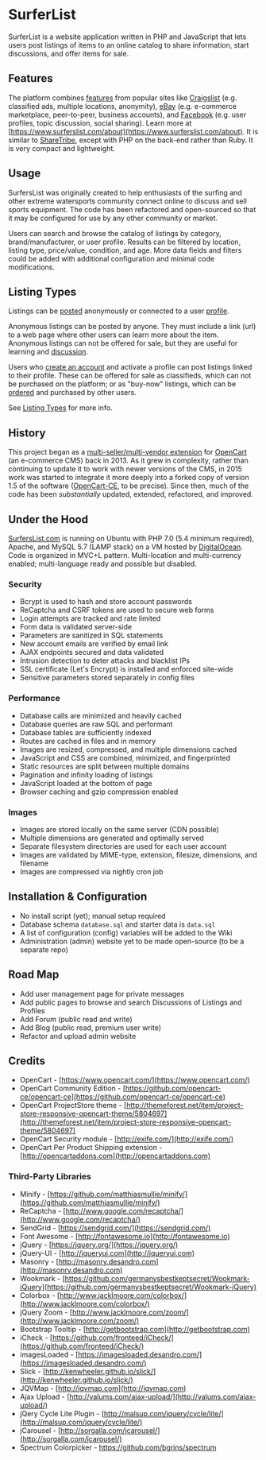 # SurferList

SurferList is a website application written in PHP and JavaScript that lets users post listings of items to an online catalog to share information, start discussions, and offer items for sale.

## Features

The platform combines [features](https://www.surferslist.com/features) from popular sites like [Craigslist](https://www.craigslist.org/) (e.g. classified ads, multiple locations, anonymity), [eBay](https://www.craigslist.org/) (e.g. e-commerce marketplace, peer-to-peer, business accounts), and [Facebook](https://www.facebook.com/) (e.g. user profiles, topic discussion, social sharing).  Learn more at [https://www.surferslist.com/about](https://www.surferslist.com/about).  It is similar to [ShareTribe](https://github.com/sharetribe/sharetribe), except with PHP on the back-end rather than Ruby.  It is very compact and lightweight.

## Usage

SurfersList was originally created to help enthusiasts of the surfing and other extreme watersports community connect online to discuss and sell sports equipment.  The code has been refactored and open-sourced so that it may be configured for use by any other community or market.

Users can search and browse the catalog of listings by category, brand/manufacturer, or user profile.  Results can be filtered by location, listing type, price/value, condition, and age.  More data fields and filters could be added with additional configuration and minimal code modifications.

## Listing Types

Listings can be [posted](https://www.surferslist.com/post) anonymously or connected to a user [profile](https://www.surferslist.com/about-profiles).

Anonymous listings can be posted by anyone.  They must include a link (url) to a web page where other users can learn more about the item.  Anonymous listings can not be offered for sale, but they are useful for learning and [discussion](https://www.surferslist.com/discuss).  

Users who [create an account](https://www.surferslist.com/join) and activate a profile can post listings linked to their profile.  These can be offered for sale as classifieds, which can not be purchased on the platform; or as "buy-now" listings, which can be [ordered](https://www.surferslist.com/order) and purchased by other users.

See [Listing Types](https://www.surferslist.com/about-listings#listing-types) for more info.

## History

This project began as a [multi-seller/multi-vendor extension](https://github.com/garudacrafts/opencart-customer-product-manager) for [OpenCart](https://github.com/opencart/opencart) (an e-commerce CMS) back in 2013.  As it grew in complexity, rather than continuing to update it to work with newer versions of the CMS, in 2015 work was started to integrate it more deeply into a forked copy of version 1.5 of the software ([OpenCart-CE](https://github.com/opencart-ce/opencart-ce), to be precise).  Since then, much of the code has been *substantially* updated, extended, refactored, and improved.

## Under the Hood

[SurfersList.com](https://www.surferslist.com/) is running on Ubuntu with PHP 7.0 (5.4 minimum required), Apache, and MySQL 5.7 (LAMP stack) on a VM hosted by [DigitalOcean](https://www.digitalocean.com/).  Code is organized in MVC+L pattern.  Multi-location and multi-currency enabled; multi-language ready and possible but disabled.

### Security

* Bcrypt is used to hash and store account passwords
* ReCaptcha and CSRF tokens are used to secure web forms
* Login attempts are tracked and rate limited
* Form data is validated server-side
* Parameters are sanitized in SQL statements
* New account emails are verified by email link
* AJAX endpoints secured and data validated
* Intrusion detection to deter attacks and blacklist IPs
* SSL certificate (Let's Encrypt) is installed and enforced site-wide
* Sensitive parameters stored separately in config files

### Performance

* Database calls are minimized and heavily cached
* Database queries are raw SQL and performant
* Database tables are sufficiently indexed
* Routes are cached in files and in memory
* Images are resized, compressed, and multiple dimensions cached
* JavaScript and CSS are combined, minimized, and fingerprinted
* Static resources are split between multiple domains
* Pagination and infinity loading of listings
* JavaScript loaded at the bottom of page
* Browser caching and gzip compression enabled

### Images

* Images are stored locally on the same server (CDN possible)
* Multiple dimensions are generated and optimally served
* Separate filesystem directories are used for each user account
* Images are validated by MIME-type, extension, filesize, dimensions, and filename
* Images are compressed via nightly cron job

## Installation & Configuration

* No install script (yet); manual setup required
* Database schema `database.sql` and starter data is `data.sql`
* A list of configuration (config) variables will be added to the Wiki
* Administration (admin) website yet to be made open-source (to be a separate repo)

## Road Map
* Add user management page for private messages
* Add public pages to browse and search Discussions of Listings and Profiles
* Add Forum (public read and write)
* Add Blog (public read, premium user write)
* Refactor and upload admin website

## Credits

* OpenCart - [https://www.opencart.com/](https://www.opencart.com/)
* OpenCart Community Edition - [https://github.com/opencart-ce/opencart-ce](https://github.com/opencart-ce/opencart-ce)
* OpenCart ProjectStore theme - [http://themeforest.net/item/project-store-responsive-opencart-theme/5804697](http://themeforest.net/item/project-store-responsive-opencart-theme/5804697)
* OpenCart Security module - [http://exife.com/](http://exife.com/)
* OpenCart Per Product Shipping extension - [http://opencartaddons.com](http://opencartaddons.com)

### Third-Party Libraries

* Minify - [https://github.com/matthiasmullie/minify/](https://github.com/matthiasmullie/minify/)
* ReCaptcha - [http://www.google.com/recaptcha/](http://www.google.com/recaptcha/)
* SendGrid - [https://sendgrid.com/](https://sendgrid.com/)
* Font Awesome - [http://fontawesome.io](http://fontawesome.io)
* jQuery - [https://jquery.org/](https://jquery.org/)
* jQuery-UI - [http://jqueryui.com](http://jqueryui.com)
* Masonry - [http://masonry.desandro.com](http://masonry.desandro.com)
* Wookmark - [https://github.com/germanysbestkeptsecret/Wookmark-jQuery](https://github.com/germanysbestkeptsecret/Wookmark-jQuery)
* Colorbox - [http://www.jacklmoore.com/colorbox/](http://www.jacklmoore.com/colorbox/)
* jQuery Zoom - [http://www.jacklmoore.com/zoom/](http://www.jacklmoore.com/zoom/)
* Bootstrap Tooltip - [http://getbootstrap.com](http://getbootstrap.com)
* iCheck - [https://github.com/fronteed/iCheck/](https://github.com/fronteed/iCheck/)
* imagesLoaded - [https://imagesloaded.desandro.com/](https://imagesloaded.desandro.com/)
* Slick - [http://kenwheeler.github.io/slick/](http://kenwheeler.github.io/slick/)
* JQVMap - [http://jqvmap.com](http://jqvmap.com)
* Ajax Upload - [http://valums.com/ajax-upload/](http://valums.com/ajax-upload/)
* jQery Cycle Lite Plugin - [http://malsup.com/jquery/cycle/lite/](http://malsup.com/jquery/cycle/lite/)
* jCarousel - [http://sorgalla.com/jcarousel/](http://sorgalla.com/jcarousel/)
* Spectrum Colorpicker - https://github.com/bgrins/spectrum
